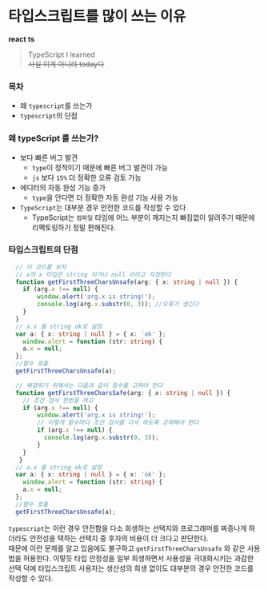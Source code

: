 # 타입스크립트를 많이 쓰는 이유
**react** **ts**
> TypeScript I learned   
~~사실 이게 아니라 today다~~  

### 목차
- 왜 `typescript`를 쓰는가
- `typescript`의 단점


<h3 id="why">왜 typeScript 를 쓰는가?</h3>

- 보다 빠른 버그 발견
  - `type`이 정적이기 때문에 빠른 버그 발견이 가능
  - `js` 보다 `15%` 더 정확한 오류 검토 가능
- 에디터의 자동 완성 기능 증가
  - `type`을 안다면 더 정확한 자동 완성 기능 사용 가능
- `TypeScript`는 대부분 경우 안전한 코드를 작성할 수 있다  
  - TypeScript는 `컴파일` 타임에 어느 부분이 깨지는지 빠짐없이 알려주기 때문에 리팩토링하기 정말 편해진다.
     
### 타입스크립트의 단점
 
```ts
  // 이 코드를 보자
  // a의 x 타입은 string 이거나 null 이라고 지정한다
  function getFirstThreeCharsUnsafe(arg: { x: string | null }) {
    if (arg.x !== null) {
        window.alert('arg.x is string!');
        console.log(arg.x.substr(0, 3)); //오류가 생긴다
    }
  }
  // a.x 를 string ok로 설정
  var a: { x: string | null } = { x: 'ok' };
    window.alert = function (str: string) {
    a.x = null;
  };
  //함수 호출
  getFirstThreeCharsUnsafe(a);
```
```ts
  // 해결하기 위해서는 다음과 같이 함수를 고쳐야 한다
  function getFirstThreeCharsSafe(arg: { x: string | null }) {
    // 조건 검사 한번을 하고
    if (arg.x !== null) {
        window.alert('arg.x is string!');
        // 이렇게 함수마다 조건 검사를 다시 하도록 강제해야 한다
        if (arg.x !== null) {
          console.log(arg.x.substr(0, 3));
        }
    }
   }
  // a.x 를 string ok로 설정
  var a: { x: string | null } = { x: 'ok' };
    window.alert = function (str: string) {
    a.x = null;
  };
  //함수 호출
  getFirstThreeCharsUnsafe(a);
```

`typescript`는 이런 경우 안전함을 다소 희생하는 선택지와 프로그래머를 짜증나게 하더라도 안전성을 택하는 선택지 중 후자의 비용이 더 크다고 판단한다.   
때문에 이런 문제를 알고 있음에도 불구하고 `getFirstThreeCharsUnsafe` 와 같은 사용법을 허용한다.
이렇듯 타입 안정성을 일부 희생하면서 사용성을 극대화시키는 과감한 선택 덕에 타입스크립트 사용자는 생산성의 희생 없이도 대부분의 경우 안전한 코드를 작성할 수 있다.